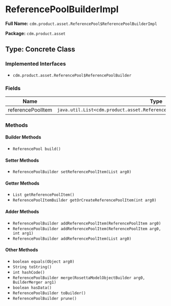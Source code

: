 # ReferencePoolBuilderImpl

**Full Name:** `cdm.product.asset.ReferencePool$ReferencePoolBuilderImpl`

**Package:** `cdm.product.asset`

## Type: Concrete Class

### Implemented Interfaces

- `cdm.product.asset.ReferencePool$ReferencePoolBuilder`

### Fields

| Name | Type | Description |
|------|------|-------------|
| referencePoolItem | `java.util.List<cdm.product.asset.ReferencePoolItem$ReferencePoolItemBuilder>` |  |

### Methods

#### Builder Methods

- `ReferencePool build()`

#### Setter Methods

- `ReferencePoolBuilder setReferencePoolItem(List arg0)`

#### Getter Methods

- `List getReferencePoolItem()`
- `ReferencePoolItemBuilder getOrCreateReferencePoolItem(int arg0)`

#### Adder Methods

- `ReferencePoolBuilder addReferencePoolItem(ReferencePoolItem arg0)`
- `ReferencePoolBuilder addReferencePoolItem(ReferencePoolItem arg0, int arg1)`
- `ReferencePoolBuilder addReferencePoolItem(List arg0)`

#### Other Methods

- `boolean equals(Object arg0)`
- `String toString()`
- `int hashCode()`
- `ReferencePoolBuilder merge(RosettaModelObjectBuilder arg0, BuilderMerger arg1)`
- `boolean hasData()`
- `ReferencePoolBuilder toBuilder()`
- `ReferencePoolBuilder prune()`

